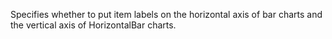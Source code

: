 Specifies whether to put item labels on the horizontal axis of bar charts and the vertical axis of HorizontalBar charts.